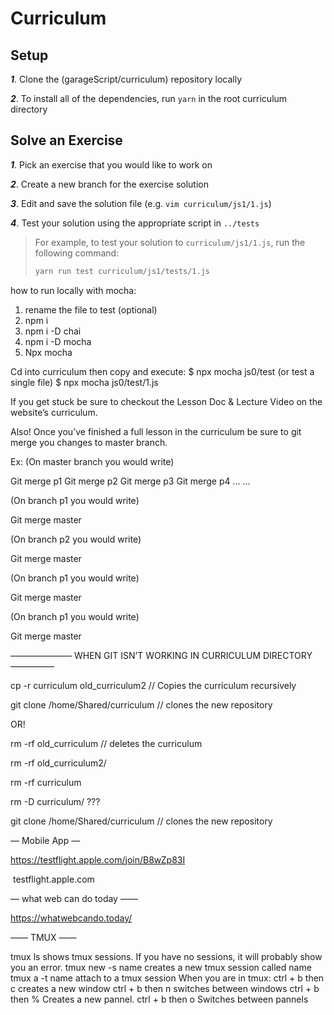 # Curriculum

## Setup

***1***. Clone the (garageScript/curriculum) repository locally

***2***. To install all of the dependencies, run `yarn` in the root curriculum directory

## Solve an Exercise
***1***. Pick an exercise that you would like to work on

***2***. Create a new branch for the exercise solution

***3***. Edit and save the solution file (e.g. `vim curriculum/js1/1.js`)

***4***. Test your solution using the appropriate script in `../tests`

> For example, to test your solution to `curriculum/js1/1.js`, run the following command:
> ```bash
> yarn run test curriculum/js1/tests/1.js
> ```

how to run locally with mocha:

1. rename the file to test (optional)
2. npm i
3. npm i -D chai
4. npm i -D mocha
5. Npx mocha

Cd into curriculum then copy and execute:
$ npx mocha js0/test
(or test a single file)
$ npx mocha js0/test/1.js




If you get stuck be sure to checkout the Lesson Doc & Lecture Video on the website’s curriculum.

Also! Once you’ve finished a full lesson in the curriculum be sure to git merge you changes to master branch.

Ex: (On master branch you would write)

Git merge p1
Git merge p2
Git merge p3
Git merge p4
…
…

(On branch p1 you would write)

Git merge master

(On branch p2 you would write)

Git merge master

(On branch p1 you would write)

Git merge master

(On branch p1 you would write)

Git merge master




——————— WHEN GIT ISN’T WORKING IN CURRICULUM  DIRECTORY —————

cp -r curriculum old_curriculum2 		// Copies the curriculum recursively

git clone /home/Shared/curriculum 		// clones the new repository


OR!


rm -rf old_curriculum			// deletes the curriculum

rm -rf old_curriculum2/

rm -rf  curriculum

rm -D curriculum/ ???

git clone /home/Shared/curriculum 		// clones the new repository



— Mobile App —

https://testflight.apple.com/join/B8wZp83I

 testflight.apple.com



— what web can do today ——

https://whatwebcando.today/


——		TMUX 		——

tmux ls shows tmux sessions. If you have no sessions, it will probably show you an error. tmux new -s name creates a new tmux session called name tmux a -t name attach to a tmux session
When you are in tmux: ctrl + b then c creates a new window ctrl + b then n switches between windows ctrl + b then % Creates a new pannel. ctrl + b then o Switches between pannels
